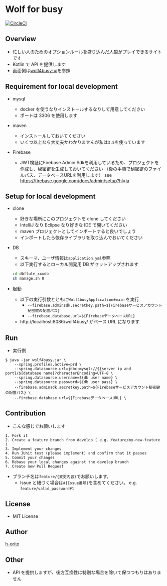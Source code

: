 # Wolf for busy

[![CircleCI](https://circleci.com/gh/h-orito/wolf4busy-api/tree/develop.svg?style=svg)](https://circleci.com/gh/h-orito/wolf4busy-api/tree/develop)

## Overview

- 忙しい人のためのオプションルールを盛り込んだ人狼がプレイできるサイトです
- Kotlin で API を提供します
- 画面側は[wolf4busy-ui](https://github.com/h-orito/wolf4busy-ui)を参照

## Requirement for local development

- mysql

  - docker を使うなりインストールするなりして用意してください
  - ポートは 3306 を使用します

- maven

  - インストールしておいてください
  - いくつ以上なら大丈夫かわかりませんが私は`3.5`を使っています

- Firebase

  - JWT検証にFirebase Admin Sdkを利用しているため、プロジェクトを作成し、秘密鍵を生成しておいてください 
  （後の手順で秘密鍵のファイルパス、データベースURLを利用します） 
  see https://firebase.google.com/docs/admin/setup?hl=ja
  

## Setup for local development

- clone

  - 好きな場所にこのプロジェクトを clone してください
  - IntelliJ なり Eclipse なり好きな IDE で開いてください
  - maven プロジェクトとしてインポートすると良いでしょう
  - インポートしたら依存ライブラリを取り込んでおいてください

* DB

  - スキーマ、ユーザ情報は`application.yml`参照
  - 以下実行するとローカル開発用 DB がセットアップされます

  ```bash
  cd dbflute_xxxdb
  sh manage.sh 0
  ```

* 起動

  - 以下の実行引数とともに`Wolf4busyApplication#main` を実行
    - `--firebase.adminsdk.secretkey.path=${Firebaseサービスアカウント秘密鍵の配置パス}`
    - `--firebase.database.url=${FirebaseデータベースURL}`
  - http://localhost:8086/wolf4busy/ がベース URL になります

## Run

  - 実行例
  
```
$ java -jar wolf4busy.jar \
	--spring.profiles.active=prd \
	--spring.datasource.url=jdbc:mysql://${server ip and port}/${database name}?characterEncoding=UTF-8 \
	--spring.datasource.username=${db user name} \
	--spring.datasource.password=${db user pass} \
	--firebase.adminsdk.secretkey.path=${Firebaseサービスアカウント秘密鍵の配置パス} \
	--firebase.database.url=${FirebaseデータベースURL} \
```


## Contribution

- こんな感じでお願いします

```
1. Fork it
2. Create a feature branch from develop ( e.g. feature/my-new-feature )
3. Implement your changes
4. Run JUnit test (please implement) and confirm that it passes
5. Commit your changes
6. Rebase your local changes against the develop branch
7. Create new Pull Request
```

- ブランチ名は`feature/{変更内容}`でお願いします。
  - Issue と紐づく場合は`#{Issue番号}`を含めてください。 e.g. `feature/valid_password#1`

## License

- MIT License

## Author

[h-orito](https://github.com/h-orito)

## Other

- API を提供しますが、後方互換性は特別な場合を除いて保つつもりはありません
